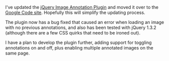 <p>I've updated the <a href="http://www.cogworks.co.uk/annotation/index.html" title="Image Annotation Plugin">jQuery Image Annotation Plugin</a> and moved it over to the <a href="http://code.google.com/p/jquery-image-annotate/" title="Image Annotation Plugin Repository on Google Code">Google Code site</a>.  Hopefully this will simplify the updating process.<br />
</p><p>The plugin now has a bug fixed that caused an error when loading an image with no previous annotations, and also has been tested with jQuery 1.3.2 (although there are a few CSS quirks that need to be ironed out).<br />
</p><p>I have a plan to develop the plugin further, adding support for toggling annotations on and off, plus enabling multiple annotated images on the same page.<br />
</p>